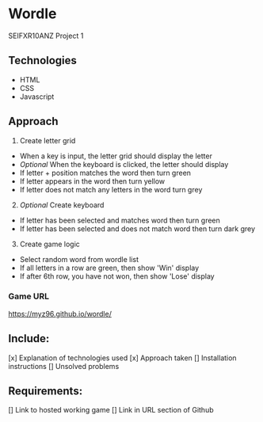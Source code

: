 # Wordle
SEIFXR10ANZ Project 1

## Technologies
- HTML
- CSS
- Javascript

## Approach
1. Create letter grid
 - When a key is input, the letter grid should display the letter
 - *Optional* When the keyboard is clicked, the letter should display 
 - If letter + position matches the word then turn green
 - If letter appears in the word then turn yellow
 - If letter does not match any letters in the word turn grey
2. *Optional* Create keyboard
 - If letter has been selected and matches word then turn green
 - If letter has been selected and does not match word then turn dark grey
3. Create game logic
 - Select random word from wordle list
 - If all letters in a row are green, then show 'Win' display
 - If after 6th row, you have not won, then show 'Lose' display

### Game URL
https://myz96.github.io/wordle/

## Include:
[x] Explanation of technologies used
[x] Approach taken
[] Installation instructions
[] Unsolved problems

## Requirements:
[] Link to hosted working game
[] Link in URL section of Github
